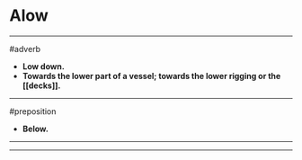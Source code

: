 # Alow
---
#adverb
- **Low down.**
- **Towards the lower part of a vessel; towards the lower rigging or the [[decks]].**
---
#preposition
- **Below.**
---
---
